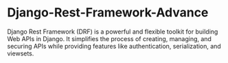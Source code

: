 # Django-Rest-Framework-Advance
Django Rest Framework (DRF) is a powerful and flexible toolkit for building Web APIs in Django. It simplifies the process of creating, managing, and securing APIs while providing features like authentication, serialization, and viewsets.
